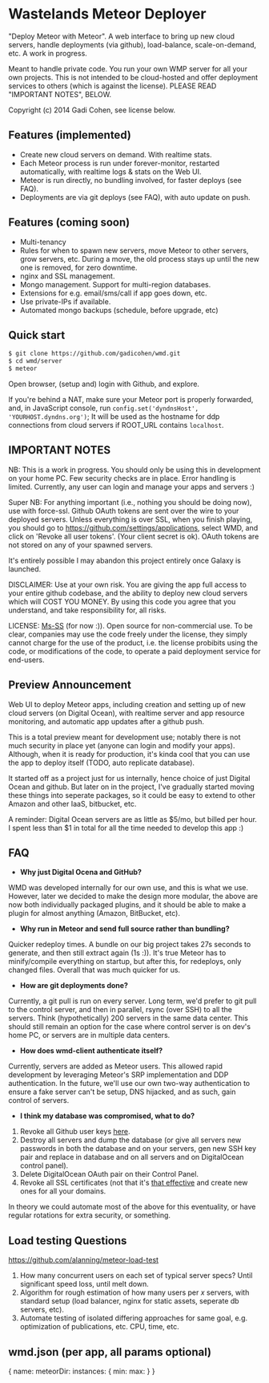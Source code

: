 # Wastelands Meteor Deployer

"Deploy Meteor with Meteor".  A web interface to bring up new cloud
servers, handle deployments (via github), load-balance,
scale-on-demand, etc.  A work in progress.

Meant to handle private code.  You run your own WMP server for all
your own projects.  This is not intended to be cloud-hosted and offer
deployment services to others (which is against the license).
PLEASE READ "IMPORTANT NOTES", BELOW.

Copyright (c) 2014 Gadi Cohen, see license below.

## Features (implemented)

* Create new cloud servers on demand.  With realtime stats.
* Each Meteor process is run under forever-monitor, restarted
automatically, with realtime logs & stats on the Web UI.
* Meteor is run directly, no bundling involved, for faster deploys
(see FAQ).
* Deployments are via git deploys (see FAQ), with auto update on
push.

## Features (coming soon)

* Multi-tenancy
* Rules for when to spawn new servers, move Meteor to other servers, grow
servers, etc.  During a move, the old process stays up until the new one
is removed, for zero downtime.
* nginx and SSL management.
* Mongo management.  Support for multi-region databases.
* Extensions for e.g. email/sms/call if app goes down, etc.
* Use private-IPs if available.
* Automated mongo backups (schedule, before upgrade, etc)

## Quick start

```bash
$ git clone https://github.com/gadicohen/wmd.git
$ cd wmd/server
$ meteor
```

Open browser, (setup and) login with Github, and explore.

If you're behind a NAT, make sure your Meteor port is properly
forwarded, and, in JavaScript console, run `config.set('dyndnsHost', 'YOURHOST.dyndns.org')`;  It will be used as the hostname for ddp
connections from cloud servers if ROOT_URL contains `localhost`.

## IMPORTANT NOTES

NB: This is a work in progress.  You should only be using this in
development on your home PC.  Few security checks are in place.  Error
handling is limited.  Currently, any user can login and manage your
apps and servers :)

Super NB: For anything important (i.e., nothing you should be doing
now), use with force-ssl.  Github OAuth tokens are sent over the wire
to your deployed servers.  Unless everything is over SSL, when you
finish playing, you should go to https://github.com/settings/applications,
select WMD, and click on 'Revoke all user tokens'.  (Your client
secret is ok).  OAuth tokens are not stored on any of your spawned
servers.

It's entirely possible I may abandon this project entirely once
Galaxy is launched.

DISCLAIMER: Use at your own risk.  You are giving the app full access
to your entire github codebase, and the ability to deploy new cloud
servers which will COST YOU MONEY.  By using this code you agree that
you understand, and take responsibility for, all risks.

LICENSE: [Ms-SS](http://directory.fsf.org/wiki/License:Ms-SS)
(for now :)).  Open source for non-commercial use.
To be clear, companies may use the code freely under the license,
they simply cannot charge for the use of the product, i.e. the
license probibits using the code, or modifications of the code,
to operate a paid deployment service for end-users.

## Preview Announcement

Web UI to deploy Meteor apps, including creation and setting up of
new cloud servers (on Digital Ocean), with realtime server and app
resource monitoring, and automatic app updates after a github push.

This is a total preview meant for development use; notably there is
not much security in place yet (anyone can login and modify your apps).
Although, when it is ready for production, it's kinda cool that you
can use the app to deploy itself (TODO, auto replicate database).

It started off as a project just for us internally, hence choice of
just Digital Ocean and github.  But later on in the project, I've
gradually started moving these things into seperate packages, so
it could be easy to extend to other Amazon and other IaaS, bitbucket,
etc.

A reminder: Digital Ocean servers are as little as $5/mo, but
billed per hour.  I spent less than $1 in total for all the time
needed to develop this app :)

## FAQ

* **Why just Digital Ocena and GitHub?**

WMD was developed internally for our own use, and this is what we
use.  However, later we decided to make the design more modular,
the above are now both individually packaged plugins, and it should
be able to make a plugin for almost anything (Amazon, BitBucket,
etc).

* **Why run in Meteor and send full source rather than bundling?**

Quicker redeploy times.  A bundle on our big project takes 27s
seconds to generate, and then still extract again (1s :)).  It's
true Meteor has to minify/compile everything on startup, but after
this, for redeploys, only changed files.  Overall that was much
quicker for us.

* **How are git deployments done?**

Currently, a git pull is run on every server.  Long term, we'd
prefer to git pull to the control server, and then in parallel,
rsync (over SSH) to all the servers.  Think (hypothetically)
200 servers in the same data center.  This should still remain
an option for the case where control server is on dev's home
PC, or servers are in multiple data centers.

* **How does wmd-client authenticate itself?**

Currently, servers are added as Meteor users.  This allowed
rapid development by leveraging Meteor's SRP implementation
and DDP authentication.  In the future, we'll use our own
two-way authentication to ensure a fake server can't be setup,
DNS hijacked, and as such, gain control of servers.

* **I think my database was compromised, what to do?**

1. Revoke all Github user keys [here](https://github.com/settings/applications).
1. Destroy all servers and dump the database (or give all servers new
passwords in both the database and on your servers, gen new SSH key
pair and replace in database and on all servers and on DigitalOcean
control panel).
1. Delete DigitalOcean OAuth pair on their Control Panel.
1. Revoke all SSL certificates (not that it's
[that effective](http://news.netcraft.com/archives/2013/05/13/how-certificate-revocation-doesnt-work-in-practice.html) and create new ones 
for all your domains.

In theory we could automate most of the above for this eventuality,
or have regular rotations for extra security, or something.

## Load testing Questions

https://github.com/alanning/meteor-load-test

1. How many concurrent users on each set of typical server specs?
Until significant speed loss, until melt down.
1. Algorithm for rough estimation of how many users per *x* servers,
with standard setup (load balancer, nginx for static assets, seperate
db servers, etc).
1. Automate testing of isolated differing approaches for same goal,
e.g. optimization of publications, etc.  CPU, time, etc.

## wmd.json (per app, all params optional)

{
	name:
	meteorDir:
	instances: {
		min:
		max:
	}
}
